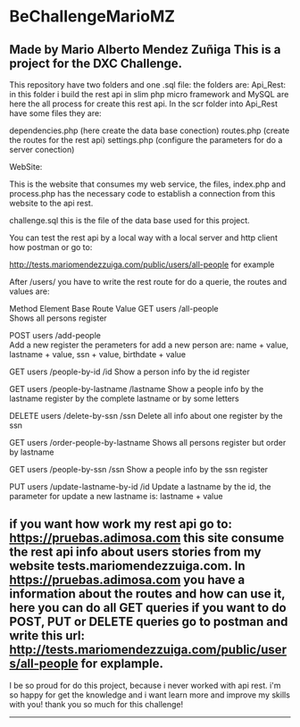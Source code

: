 # BeChallengeMarioMZ
Made by Mario Alberto Mendez Zuñiga
This is a project for the DXC Challenge.
---------------------------------------------------------------------------------------------------------------------------------------
This repository have two folders and one .sql file:
the folders are:
Api_Rest:
in this folder i build the rest api in slim php micro framework and MySQL are here the all process for create this rest api.
In the scr folder into Api_Rest have some files they are:

dependencies.php (here create the data base conection)
routes.php (create the routes for the rest api)
settings.php (configure the parameters for do a server conection)

WebSite:

This is the website that consumes my web service, the files, index.php and process.php 
has the necessary code to establish a connection from this website to the api rest.

challenge.sql this is the file of the data base used for this project.

You can test the rest api by a local way with a local server and http client how postman or
go to: 

http://tests.mariomendezzuiga.com/public/users/all-people for example 

After /users/ you have to write the rest route for do a querie, the routes and values are:

Method	Element	Base Route	            Value
GET	    users	  /all-people	
Shows all persons register

POST	  users	  /add-people	
Add a new register the perameters for add a new person are: name + value, lastname + value, ssn + value, birthdate + value

GET	    users	  /people-by-id	          /id
Show a person info by the id register

GET	    users   /people-by-lastname	    /lastname
Show a people info by the lastname register by the complete lastname or by some letters

DELETE	users	  /delete-by-ssn	        /ssn
Delete all info about one register by the ssn

GET	    users	  /order-people-by-lastname	
Shows all persons register but order by lastname

GET	    users	  /people-by-ssn	        /ssn
Show a people info by the ssn register

PUT	    users	  /update-lastname-by-id	/id
Update a lastname by the id, the parameter for update a new lastname is: lastname + value

if you want how work my rest api go to:
https://pruebas.adimosa.com
this site consume the rest api info about users stories from my website tests.mariomendezzuiga.com.
In https://pruebas.adimosa.com you have a information about the routes and how can use it, here you can do all GET queries if you want to do POST, PUT or DELETE queries go to postman and write this url:
http://tests.mariomendezzuiga.com/public/users/all-people for explample.
---------------------------------------------------------------------------------------------------------------------------------------

I be so proud for do this project, because i never worked with api rest.
i'm so happy for get the knowledge and i want learn more and improve my skills with you! thank you so much for this challenge!

---------------------------------------------------------------------------------------------------------------------------------------

